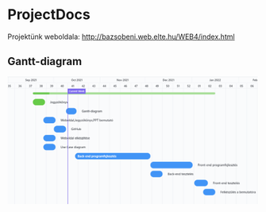 # ProjectDocs
Projektünk weboldala: http://bazsobeni.web.elte.hu/WEB4/index.html

## Gantt-diagram
![gant](/gantt.png)
